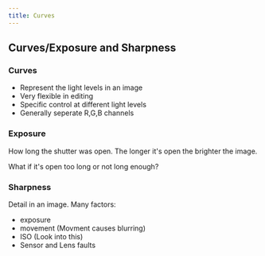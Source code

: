 ```yaml
---
title: Curves
---
```


## Curves/Exposure and Sharpness ##

### Curves ###

* Represent the light levels in an image
* Very flexible in editing
* Specific control at different light levels
* Generally seperate R,G,B channels

### Exposure ###

How long the shutter was open. The longer it's open the brighter the image.

What if it's open too long or not long enough?

### Sharpness ###

Detail in an image. Many factors:

* exposure
* movement (Movment causes blurring)
* ISO (Look into this)
* Sensor and Lens faults
